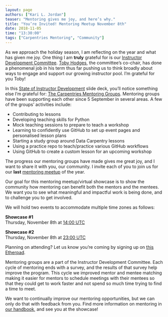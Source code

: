 ```yaml
---
layout: page
authors: ["Kari L. Jordan"]
teaser: "Mentoring gives me joy, and here’s why."
title: "You’re Invited! Mentoring Meetup November 8th"
date: 2018-11-05
time: "13:30:00"
tags: ["Carpentries Mentoring", "Community"]
---
```


As we approach the holiday season, I am reflecting on the year and what has given me joy. One thing I am __truly__ grateful for is our [Instructor Development Committee](https://carpentries.org/blog/2018/08/instructor-dev-cttee/). [Toby Hodges](https://twitter.com/tbyhdgs), the committee’s co-chair, has done a phenomenal job in his term thus far pushing us to think broadly about ways to engage and support our growing instructor pool. I’m grateful for you Toby!

In this [State of Instructor Development](https://docs.google.com/presentation/d/1Hg0-CPUTlAJWka7FEO1865_sCtqC6RsDplWS00s20hk/edit?usp=sharing) slide deck, you’ll notice something else I’m grateful for: [The Carpentries Mentoring Groups](https://pad.carpentries.org/mentoring-groups). Mentoring groups have been supporting each other since 5 September in several areas. A few of the groups’ activities include:

- Contributing to lessons
- Developing teaching skills for Python
- Mock teaching sessions to prepare to teach a workshop
- Learning to confidently use GitHub to set up event pages and personalised lesson plans
- Starting a study group around Data Carpentry lessons
- Using a practice repo to teach/practice various GitHub workflows
- Using GitHub to create a custom lesson for an upcoming workshop

The progress our mentoring groups have made gives me great joy, and I want to share it with you, our community. I invite each of you to join us for our __last__ [mentoring meetup](https://github.com/carpentries/instructor-development/blob/master/mentoring-groups/virtual-showcase.md) of the year.

Our goal for this mentoring meetup/virtual showcase is to show the community how mentoring can benefit both the mentors and the mentees. We want you to see what meaningful and impactful work is being done, and to challenge you to get involved.

We will hold two events to accommodate multiple time zones as follows:

__Showcase #1__  
Thursday, November 8th at [14:00 UTC](https://www.timeanddate.com/worldclock/fixedtime.html?msg=Carpentries+Mentoring+Groups+Showcase+1&iso=20181108T09&p1=179&ah=1) 

__Showcase #2__  
Thursday, November 8th at [23:00 UTC](https://www.timeanddate.com/worldclock/fixedtime.html?msg=Carpentries+Mentoring+Groups+Showcase+2&iso=20181108T18&p1=179&ah=1)

Planning on attending? Let us know you’re coming by signing up on [this Etherpad](https://pad.carpentries.org/mentoring-groups).

Mentoring groups are a part of the Instructor Development Committee. Each cycle of mentoring ends with a survey, and the results of that survey help improve the program. This cycle we improved mentor and mentee matching making it easier for mentors to schedule meetings with their mentees so that they could get to work faster and not spend so much time trying to find a time to meet.

We want to continually improve our mentoring opportunities, but we can only do that with feedback from you. Find more information on mentoring in [our handbook](https://docs.carpentries.org/topic_folders/instructor_development/mentoring_groups.html), and see you at the showcase!

